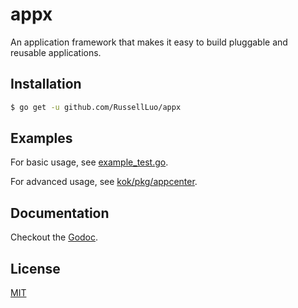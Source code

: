 # appx

An application framework that makes it easy to build pluggable and reusable applications.


## Installation

```bash
$ go get -u github.com/RussellLuo/appx
```


## Examples

For basic usage, see [example_test.go](example_test.go).

For advanced usage, see [kok/pkg/appcenter][1].


## Documentation

Checkout the [Godoc][2].


## License

[MIT](LICENSE)


[1]: https://github.com/RussellLuo/kok/blob/master/pkg/appcenter/example_test.go
[2]: https://pkg.go.dev/mod/github.com/RussellLuo/appx
